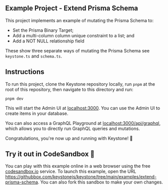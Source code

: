 ## Example Project - Extend Prisma Schema

This project implements an example of mutating the Prisma Schema to:

- Set the Prisma Binary Target;
- Add a multi-column column unique constraint to a list; and
- Add a NOT NULL relationship field

These show three separate ways of mutating the Prisma Schema see `keystone.ts` and `schema.ts`.

## Instructions

To run this project, clone the Keystone repository locally, run `pnpm` at the root of this repository, then navigate to this directory and run:

```shell
pnpm dev
```

This will start the Admin UI at [localhost:3000](http://localhost:3000).
You can use the Admin UI to create items in your database.

You can also access a GraphQL Playground at [localhost:3000/api/graphql](http://localhost:3000/api/graphql), which allows you to directly run GraphQL queries and mutations.

Congratulations, you're now up and running with Keystone! 🚀

## Try it out in CodeSandbox 🧪

You can play with this example online in a web browser using the free [codesandbox.io](https://codesandbox.io/) service. To launch this example, open the URL <https://githubbox.com/keystonejs/keystone/tree/main/examples/extend-prisma-schema>. You can also fork this sandbox to make your own changes.

